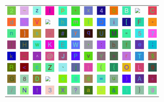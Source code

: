 <table>
<tr>
<td><img src="32.gif"></td>
<td><img src="7E.gif"></td>
<td><img src="7A.gif"></td>
<td><img src="49.gif"></td>
<td><img src="70.gif"></td>
<td><img src="2C.gif"></td>
<td><img src="78.gif"></td>
<td><img src="34.gif"></td>
<td><img src="53.gif"></td>
<td><img src="42.gif"></td>
<td><img src="error"></td>
<td><img src="43.gif"></td>
</tr>
<tr>
<td><img src="64.gif"></td>
<td><img src="25.gif"></td>
<td><img src="56.gif"></td>
<td><img src="empty"></td>
<td><img src="68.gif"></td>
<td><img src="6D.gif"></td>
<td><img src="6C.gif"></td>
<td><img src="51.gif"></td>
<td><img src="69.gif"></td>
<td><img src="5B.gif"></td>
<td><img src="46.gif"></td>
<td><img src="2D.gif"></td>
</tr>
<tr>
<td><img src="6E.gif"></td>
<td><img src="5D.gif"></td>
<td><img src="73.gif"></td>
<td><img src="2E.gif"></td>
<td><img src="23.gif"></td>
<td><img src="79.gif"></td>
<td><img src="71.gif"></td>
<td><img src="55.gif"></td>
<td><img src="4D.gif"></td>
<td><img src="22.gif"></td>
<td><img src="35.gif"></td>
<td><img src="37.gif"></td>
</tr>
<tr>
<td><img src="7C.gif"></td>
<td><img src="48.gif"></td>
<td><img src="77.gif"></td>
<td><img src="4B.gif"></td>
<td><img src="45.gif"></td>
<td><img src="57.gif"></td>
<td><img src="27.gif"></td>
<td><img src="3A.gif"></td>
<td><img src="62.gif"></td>
<td><img src="66.gif"></td>
<td><img src="65.gif"></td>
<td><img src="3B.gif"></td>
</tr>
<tr>
<td><img src="6B.gif"></td>
<td><img src="5F.gif"></td>
<td><img src="5E.gif"></td>
<td><img src="40.gif"></td>
<td><img src="4A.gif"></td>
<td><img src="50.gif"></td>
<td><img src="76.gif"></td>
<td><img src="59.gif"></td>
<td><img src="3E.gif"></td>
<td><img src="72.gif"></td>
<td><img src="54.gif"></td>
<td><img src="24.gif"></td>
</tr>
<tr>
<td><img src="52.gif"></td>
<td><img src="3C.gif"></td>
<td><img src="63.gif"></td>
<td><img src="5A.gif"></td>
<td><img src="60.gif"></td>
<td><img src="6A.gif"></td>
<td><img src="74.gif"></td>
<td><img src="28.gif"></td>
<td><img src="7B.gif"></td>
<td><img src="4F.gif"></td>
<td><img src="4C.gif"></td>
<td><img src="39.gif"></td>
</tr>
<tr>
<td><img src="47.gif"></td>
<td><img src="38.gif"></td>
<td><img src="44.gif"></td>
<td><img src="nothing"></td>
<td><img src="6F.gif"></td>
<td><img src="30.gif"></td>
<td><img src="36.gif"></td>
<td><img src="3D.gif"></td>
<td><img src="75.gif"></td>
<td><img src="29.gif"></td>
<td><img src="41.gif"></td>
<td><img src="2B.gif"></td>
</tr>
<tr>
<td><img src="2F.gif"></td>
<td><img src="4E.gif"></td>
<td><img src="21.gif"></td>
<td><img src="33.gif"></td>
<td><img src="58.gif"></td>
<td><img src="3F.gif"></td>
<td><img src="61.gif"></td>
<td><img src="2A.gif"></td>
<td><img src="26.gif"></td>
<td><img src="31.gif"></td>
<td><img src="7D.gif"></td>
<td><img src="67.gif"></td>
</tr>
</table>
